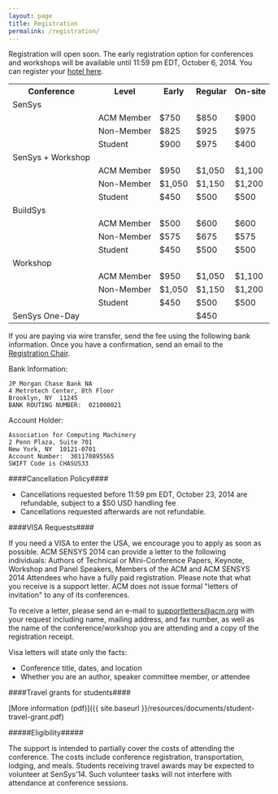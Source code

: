 ```yaml
---
layout: page
title: Registration
permalink: /registration/
---
```


Registration will open soon. The early registration option for conferences and workshops will be available until 11:59 pm EDT, October 6, 2014. You can register your [hotel here](/2014/venue).

<table style="width:600px">
<tr>
  <th>Conference</th>
  <th>Level</th>
  <th>Early</th>
  <th>Regular</th>
  <th>On-site</th>
</tr>
<tr>
  <td>SenSys</td>
  <td></td>
  <td></td>
  <td></td>
  <td></td>
</tr>
<tr>
  <td></td>
  <td>ACM Member</td>
  <td>$750</td>
  <td>$850</td>
  <td>$900</td>
</tr>
<tr>
  <td></td>
  <td>Non-Member</td>
  <td>$825</td>
  <td>$925</td>
  <td>$975</td>
</tr>
<tr>
  <td></td>
  <td>Student</td>
  <td>$900</td>
  <td>$975</td>
  <td>$400</td>
</tr>
<tr>
  <td>SenSys + Workshop</td>
  <td></td>
  <td></td>
  <td></td>
  <td></td>
</tr>
<tr>
  <td></td>
  <td>ACM Member</td>
  <td>$950</td>
  <td>$1,050</td>
  <td>$1,100</td>
</tr>
<tr>
  <td></td>
  <td>Non-Member</td>
  <td>$1,050</td>
  <td>$1,150</td>
  <td>$1,200</td>
</tr>
<tr>
  <td></td>
  <td>Student</td>
  <td>$450</td>
  <td>$500</td>
  <td>$500</td>
</tr>
<tr>
  <td>BuildSys</td>
  <td></td>
  <td></td>
  <td></td>
  <td></td>
</tr>
<tr>
  <td></td>
  <td>ACM Member</td>
  <td>$500</td>
  <td>$600</td>
  <td>$600</td>
</tr>
<tr>
  <td></td>
  <td>Non-Member</td>
  <td>$575</td>
  <td>$675</td>
  <td>$575</td>
</tr>
<tr>
  <td></td>
  <td>Student</td>
  <td>$450</td>
  <td>$500</td>
  <td>$500</td>
</tr>
<tr>
  <td>Workshop</td>
  <td></td>
  <td></td>
  <td></td>
  <td></td>
</tr>
<tr>
  <td></td>
  <td>ACM Member</td>
  <td>$950</td>
  <td>$1,050</td>
  <td>$1,100</td>
</tr>
<tr>
  <td></td>
  <td>Non-Member</td>
  <td>$1,050</td>
  <td>$1,150</td>
  <td>$1,200</td>
</tr>
<tr>
  <td></td>
  <td>Student</td>
  <td>$450</td>
  <td>$500</td>
  <td>$500</td>
</tr>
<tr>
  <td>SenSys One-Day</td>
  <td></td>
  <td></td>
  <td>$450</td>
  <td></td>
</tr>
</table> 

If you are paying via wire transfer, send the fee using the following bank 
information. Once you have a confirmation, send an email to the 
[Registration Chair](mailto://akos.ledeczi@vanderbilt.edu).

Bank Information: 

    JP Morgan Chase Bank NA
    4 Metrotech Center, 8th Floor
    Brooklyn, NY  11245 
    BANK ROUTING NUMBER:  021000021

 
Account Holder:

    Association for Computing Machinery
    2 Penn Plaza, Suite 701
    New York, NY  10121-0701
    Account Number:  301170895565
    SWIFT Code is CHASUS33

####Cancellation Policy####

- Cancellations requested before 11:59 pm EDT, October 23, 2014 are refundable, subject to a $50 USD handling fee
- Cancellations requested afterwards are not refundable.

####VISA Requests####

If you need a VISA to enter the USA, we encourage you to apply as soon as possible. ACM SENSYS 2014 can provide a letter to the following individuals: Authors of Technical or Mini-Conference Papers, Keynote, Workshop and Panel Speakers, Members of the ACM and ACM SENSYS 2014 Attendees who have a fully paid registration. Please note that what you receive is a support letter. ACM does not issue formal "letters of invitation" to any of its conferences.

To receive a letter, please send an e-mail to supportletters@acm.org with your request including  name, mailing address, and fax number, as well as the name of the conference/workshop you are attending and a copy of the registration receipt.

Visa letters will state only the facts:

- Conference title, dates, and location
- Whether you are an author, speaker committee member, or attendee

####Travel grants for students####

[More information (pdf)]({{ site.baseurl }}/resources/documents/student-travel-grant.pdf)


#####Eligibility#####

The support is intended to partially cover the costs of attending the conference. The costs include conference registration, transportation, lodging, and meals. Students receiving travel awards may be expected to volunteer at SenSys'14. Such volunteer tasks will not interfere with attendance at conference sessions.

